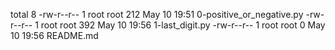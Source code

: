 total 8
-rw-r--r-- 1 root root 212 May 10 19:51 0-positive_or_negative.py
-rw-r--r-- 1 root root 392 May 10 19:56 1-last_digit.py
-rw-r--r-- 1 root root   0 May 10 19:56 README.md
